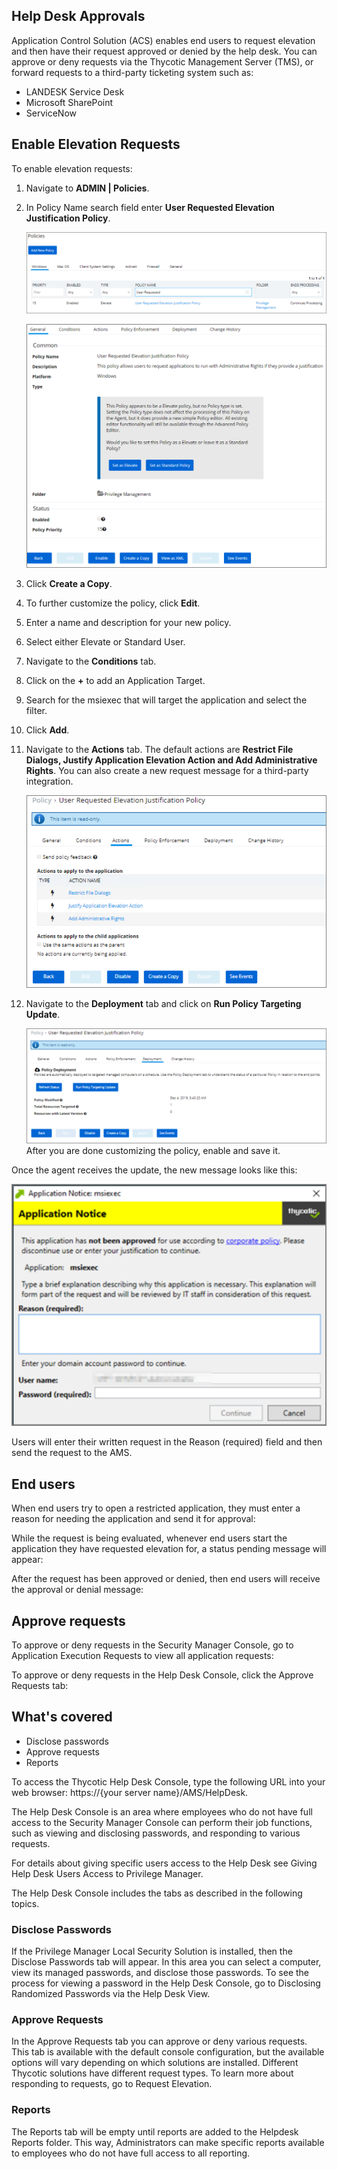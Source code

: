 [title]: # (Help Desk Approvals)
[tags]: # (elevation request)
[priority]: # (3)
## Help Desk Approvals

Application Control Solution (ACS) enables end users to request elevation and then have their request approved or denied by the help desk. You can approve or deny requests via the Thycotic Management Server (TMS), or forward requests to a third-party ticketing system such as:

* LANDESK Service Desk
* Microsoft SharePoint
* ServiceNow

## Enable Elevation Requests

To enable elevation requests:

1. Navigate to __ADMIN | Policies__.
1. In Policy Name search field enter __User Requested Elevation Justification Policy__.

    ![Policy](images/help-desk/hd-2.png)

    ![Enable](images/help-desk/hd-3.png)
1. Click __Create a Copy__.
1. To further customize the policy, click __Edit__.
1. Enter a name and description for your new policy.
1. Select either Elevate or Standard User.
1. Navigate to the __Conditions__ tab.
1. Click on the __+__ to add an Application Target.
1. Search for the msiexec that will target the application and select the filter.
1. Click __Add__.
1. Navigate to the __Actions__ tab. The default actions are __Restrict File Dialogs, Justify Application Elevation Action and Add Administrative Rights__. You can also create a new request message for a third-party integration.

   ![Actions](images/help-desk/hd-4.png)
1. Navigate to the __Deployment__ tab and click on __Run Policy Targeting Update__.

   ![helpdesk](images/help-desk/hd-5.png)
After you are done customizing the policy, enable and save it.

Once the agent receives the update, the new message looks like this:

   ![Message](images/help-desk/hd-1.png)

Users will enter their written request in the Reason (required) field and then send the request to the AMS.

## End users
When end users try to open a restricted application, they must enter a reason for needing the application and send it for approval:

While the request is being evaluated, whenever end users start the application they have requested elevation for, a status pending message will appear:

After the request has been approved or denied, then end users will receive the approval or denial message:

## Approve requests
To approve or deny requests in the Security Manager Console, go to Application Execution Requests to view all application requests:

To approve or deny requests in the Help Desk Console, click the Approve Requests tab:

## What's covered

* Disclose passwords
* Approve requests
* Reports

To access the Thycotic Help Desk Console, type the following URL into your web browser: https://{your server name}/AMS/HelpDesk.

The Help Desk Console is an area where employees who do not have full access to the Security Manager Console can perform their job functions, such as viewing and disclosing passwords, and responding to various requests.

For details about giving specific users access to the Help Desk see Giving Help Desk Users Access to Privilege Manager. 

The Help Desk Console includes the tabs as described in the following topics.

### Disclose Passwords

If the Privilege Manager Local Security Solution is installed, then the Disclose Passwords tab will appear. In this area you can select a computer, view its managed passwords, and disclose those passwords. To see the process for viewing a password in the Help Desk Console, go to Disclosing Randomized Passwords via the Help Desk View.

### Approve Requests

In the Approve Requests tab you can approve or deny various requests. This tab is available with the default console configuration, but the available options will vary depending on which solutions are installed. Different Thycotic solutions have different request types. To learn more about responding to requests, go to Request Elevation.

### Reports

The Reports tab will be empty until reports are added to the Helpdesk Reports folder. This way, Administrators can make specific reports available to employees who do not have full access to all reporting.
